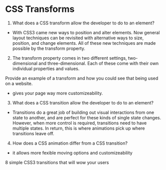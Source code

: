 # CSS Transforms

1. What does a CSS transform allow the developer to do to an element?

* With CSS3 came new ways to position and alter elements. Now general layout techniques can be revisited with alternative ways to size, position, and change elements. All of these new techniques are made possible by the transform property.

2. The transform property comes in two different settings, two-dimensional and three-dimensional. Each of these come with their own individual properties and values.

Provide an example of a transform and how you could see that being used on a website.
* gives your page way more customizeability.

3. What does a CSS transition allow the developer to do to an element?

* Transitions do a great job of building out visual interactions from one state to another, and are perfect for these kinds of single state changes. However, when more control is required, transitions need to have multiple states. In return, this is where animations pick up where transitions leave off.

4. How does a CSS animation differ from a CSS transition?
* it allows more fexible moving options and customizeability

8 simple CSS3 transitions that will wow your users
